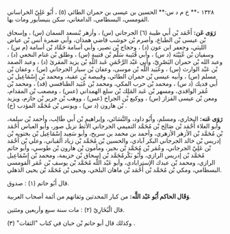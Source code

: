 ١٣٢٨ -** خ م د س:** الحسين بن عيسى بن حمران الطائي (٥) ، أَبُو عَلِيّ الخراساني القومسي، البسطامي، الدامغاني، سكن بنيسأبور ومات بها.

**رَوَى عَن:** أَحْمَد بْن أَبي طيبة (٦) الجرجاني (س) ، وأزهر بْنسعد السمان (س) ، وإسحاق بْن عيسى بْن الطباع، وأصرم بْن حوشب قاضي همذان، وأبي ضمرة أنس بْن عياض الليثي، وجعفر ابن عون (د) ، وحجاج بْن نصير، وأبي أسامة حَمَّاد بْن أسامة (م س) ، وسفيان بْن عُيَيْنَة (د س) ، وأبي قُتَيبة سَلْم بْن قتيبة (س) ، وطلق بْن غنام النخعي (د) ، وعبد الله بْن حمران البَصْرِيّ، وأبي عَبْد الرَّحْمَنِ عَبد اللَّهِ بْن يزيد المقرئ (د) ، وعبد الصمد بْن عَبْد الوارث (س) ، وعُبَيد اللَّه بْن موسى، وعفان بْن سيار الجرجاني (س) ، وعفان بْن مسلم (س) ، وأبيه عيسى بْن حمران الطائي، وقبيصة بْن عقبة، ومحمد بْن إِسْمَاعِيل بْن أَبي فديك (د س) ، ومحمد بْن حرب المكي، ومحمد بْن عُبَيد الطنافسي (قد) ، ومحمد بْن عُمَر الواقدي، ومسهر بْن عَبد المَلِك بْن سلع الهمداني (عس) ، ومصعب بْن المقدام، ومعن بْن عيسى القزاز (س) ، ووكيع بْن الجراح (عس) ، ووهب بْن جرير بْن حازم، ويزيد بْن هارون (د س) ، ويونس بْن مُحَمَّد المؤدب (خ) .

**رَوَى عَنه:** البخاري، ومسلم، وأَبُو داود، والنَّسَائي، وإبراهيم بْن أَبي طَالِب، وأحمد بْن سلمة، وأبو العلاء أَحْمَد بْن صَالِح بْن مُحَمَّد التميمي الجرجاني الأثط نزيل صور، وأبو العباس أَحْمَد بْن مُحَمَّد بْن الأزهر الأزهري، وأحمد بن محمد بن سريح، وأبو سَعِيد إِسْمَاعِيل بْن بختويه بْن إدريس بْن خالد الجرجاني البكر آبادي، والحسين بْن مُحَمَّد بْن زياد القباني، وعلي بْن أَحْمَد بْن عَلِيّ الجرجاني، وعُمَر بْن مُحَمَّد بْن بجير، ومأمون بْن هارون بْن طوسي، وأبو حاتم مُحَمَّد بْن إدريس الرازي، وأَبُو بَكْرمُحَمَّد بْن إسحاق بْن خزيمة، ومحمد بْن إِسْمَاعِيل الرازي، ومحمد بْن عبدك الإسترابادي، وأبو عَبْد اللَّه مُحَمَّد بْن يوسف بْن عُمَر القومسي البسطامي، ومكي بْن مُحَمَّد بْن أَحْمَد بْن ماهان البلخي، ويحيى بْن مُحَمَّد بْن يحيى الذهلي.

قال أَبُو حاتم (١) : صدوق.

**وَقَال الحاكم أَبُو عَبْد اللَّه:** من كبار المحدثين وثقاتهم من أئمة أصحاب العربية.

قال الْبُخَارِيّ (٢) : مات سنة سبع وأربعين ومئتين.

وكذلك قال أبو حاتم بْن حبان في كتاب "الثقات" (٣) .